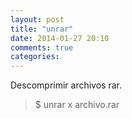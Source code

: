 ```yaml
---
layout: post
title: "unrar"
date: 2014-01-27 20:10
comments: true
categories: 
---
```

Descomprimir archivos rar.

>$ unrar x archivo.rar

